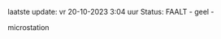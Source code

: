 laatste update: 
vr 20-10-2023  3:04   uur 
Status: FAALT - geel - 
<div class="service Y">microstation</div>